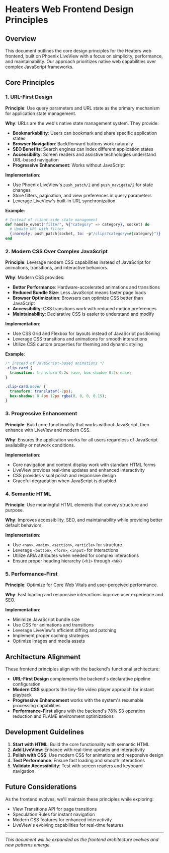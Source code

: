 # Heaters Web Frontend Design Principles

## Overview

This document outlines the core design principles for the Heaters web frontend, built on Phoenix LiveView with a focus on simplicity, performance, and maintainability. Our approach prioritizes native web capabilities over complex JavaScript frameworks.

## Core Principles

### 1. URL-First Design

**Principle**: Use query parameters and URL state as the primary mechanism for application state management.

**Why**: URLs are the web's native state management system. They provide:
- **Bookmarkability**: Users can bookmark and share specific application states
- **Browser Navigation**: Back/forward buttons work naturally
- **SEO Benefits**: Search engines can index different application states
- **Accessibility**: Screen readers and assistive technologies understand URL-based navigation
- **Progressive Enhancement**: Works without JavaScript

**Implementation**:
- Use Phoenix LiveView's `push_patch/2` and `push_navigate/2` for state changes
- Store filters, pagination, and view preferences in query parameters
- Leverage LiveView's built-in URL synchronization

**Example**:
```elixir
# Instead of client-side state management
def handle_event("filter", %{"category" => category}, socket) do
  # Update URL with filter
  {:noreply, push_patch(socket, to: ~p"/clips?category=#{category}")}
end
```

### 2. Modern CSS Over Complex JavaScript

**Principle**: Leverage modern CSS capabilities instead of JavaScript for animations, transitions, and interactive behaviors.

**Why**: Modern CSS provides:
- **Better Performance**: Hardware-accelerated animations and transitions
- **Reduced Bundle Size**: Less JavaScript means faster page loads
- **Browser Optimization**: Browsers can optimize CSS better than JavaScript
- **Accessibility**: CSS transitions work with reduced motion preferences
- **Maintainability**: Declarative CSS is easier to understand and modify

**Implementation**:
- Use CSS Grid and Flexbox for layouts instead of JavaScript positioning
- Leverage CSS transitions and animations for smooth interactions
- Utilize CSS custom properties for theming and dynamic styling

**Example**:
```css
/* Instead of JavaScript-based animations */
.clip-card {
  transition: transform 0.2s ease, box-shadow 0.2s ease;
}

.clip-card:hover {
  transform: translateY(-2px);
  box-shadow: 0 4px 12px rgba(0, 0, 0, 0.15);
}
```

### 3. Progressive Enhancement

**Principle**: Build core functionality that works without JavaScript, then enhance with LiveView and modern CSS.

**Why**: Ensures the application works for all users regardless of JavaScript availability or network conditions.

**Implementation**:
- Core navigation and content display work with standard HTML forms
- LiveView provides real-time updates and enhanced interactivity
- CSS provides visual polish and responsive design
- Graceful degradation when JavaScript is disabled

### 4. Semantic HTML

**Principle**: Use meaningful HTML elements that convey structure and purpose.

**Why**: Improves accessibility, SEO, and maintainability while providing better default behaviors.

**Implementation**:
- Use `<nav>`, `<main>`, `<section>`, `<article>` for structure
- Leverage `<button>`, `<form>`, `<input>` for interactions
- Utilize ARIA attributes when needed for complex interactions
- Ensure proper heading hierarchy (`<h1>` through `<h6>`)

### 5. Performance-First

**Principle**: Optimize for Core Web Vitals and user-perceived performance.

**Why**: Fast loading and responsive interactions improve user experience and SEO.

**Implementation**:
- Minimize JavaScript bundle size
- Use CSS for animations and transitions
- Leverage LiveView's efficient diffing and patching
- Implement proper caching strategies
- Optimize images and media assets

## Architecture Alignment

These frontend principles align with the backend's functional architecture:

- **URL-First Design** complements the backend's declarative pipeline configuration
- **Modern CSS** supports the tiny-file video player approach for instant playback
- **Progressive Enhancement** works with the system's resumable processing capabilities
- **Performance-First** aligns with the backend's 78% S3 operation reduction and FLAME environment optimizations

## Development Guidelines

1. **Start with HTML**: Build the core functionality with semantic HTML
2. **Add LiveView**: Enhance with real-time updates and interactivity
3. **Polish with CSS**: Use modern CSS for animations and responsive design
4. **Test Performance**: Ensure fast loading and smooth interactions
5. **Validate Accessibility**: Test with screen readers and keyboard navigation

## Future Considerations

As the frontend evolves, we'll maintain these principles while exploring:
- View Transitions API for page transitions
- Speculation Rules for instant navigation
- Modern CSS features for enhanced interactivity
- LiveView's evolving capabilities for real-time features

---

*This document will be expanded as the frontend architecture evolves and new patterns emerge.* 